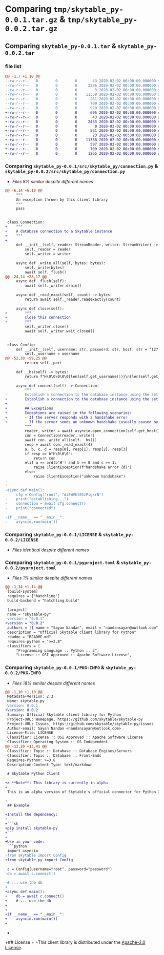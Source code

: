 # Comparing `tmp/skytable_py-0.0.1.tar.gz` & `tmp/skytable_py-0.0.2.tar.gz`

## Comparing `skytable_py-0.0.1.tar` & `skytable_py-0.0.2.tar`

### file list

```diff
@@ -1,7 +1,10 @@
--rw-r--r--   0        0        0       43 2020-02-02 00:00:00.000000 skytable_py-0.0.1/src/skytable_py/__init__.py
--rw-r--r--   0        0        0     2286 2020-02-02 00:00:00.000000 skytable_py-0.0.1/src/skytable_py/connection.py
--rw-r--r--   0        0        0        3 2020-02-02 00:00:00.000000 skytable_py-0.0.1/.gitignore
--rw-r--r--   0        0        0    11358 2020-02-02 00:00:00.000000 skytable_py-0.0.1/LICENSE
--rw-r--r--   0        0        0      261 2020-02-02 00:00:00.000000 skytable_py-0.0.1/README.md
--rw-r--r--   0        0        0      709 2020-02-02 00:00:00.000000 skytable_py-0.0.1/pyproject.toml
--rw-r--r--   0        0        0      929 2020-02-02 00:00:00.000000 skytable_py-0.0.1/PKG-INFO
+-rw-r--r--   0        0        0      695 2020-02-02 00:00:00.000000 skytable_py-0.0.2/run_tests.py
+-rw-r--r--   0        0        0       43 2020-02-02 00:00:00.000000 skytable_py-0.0.2/src/skytable_py/__init__.py
+-rw-r--r--   0        0        0     2433 2020-02-02 00:00:00.000000 skytable_py-0.0.2/src/skytable_py/connection.py
+-rw-r--r--   0        0        0        0 2020-02-02 00:00:00.000000 skytable_py-0.0.2/tests/__init__.py
+-rw-r--r--   0        0        0      561 2020-02-02 00:00:00.000000 skytable_py-0.0.2/tests/test_config.py
+-rw-r--r--   0        0        0       23 2020-02-02 00:00:00.000000 skytable_py-0.0.2/.gitignore
+-rw-r--r--   0        0        0    11358 2020-02-02 00:00:00.000000 skytable_py-0.0.2/LICENSE
+-rw-r--r--   0        0        0      597 2020-02-02 00:00:00.000000 skytable_py-0.0.2/README.md
+-rw-r--r--   0        0        0      709 2020-02-02 00:00:00.000000 skytable_py-0.0.2/pyproject.toml
+-rw-r--r--   0        0        0     1265 2020-02-02 00:00:00.000000 skytable_py-0.0.2/PKG-INFO
```

### Comparing `skytable_py-0.0.1/src/skytable_py/connection.py` & `skytable_py-0.0.2/src/skytable_py/connection.py`

 * *Files 8% similar despite different names*

```diff
@@ -6,14 +6,18 @@
     """
     An exception thrown by this client library
     """
     pass
 
 
 class Connection:
+    """
+    A database connection to a Skytable instance
+    """
+
     def __init__(self, reader: StreamReader, writer: StreamWriter) -> None:
         self._reader = reader
         self._writer = writer
 
     async def _write_all(self, bytes: bytes):
         self._write(bytes)
         await self._flush()
@@ -24,14 +28,17 @@
     async def _flush(self):
         await self._writer.drain()
 
     async def _read_exact(self, count) -> bytes:
         return await self._reader.readexactly(count)
 
     async def close(self):
+        """
+        Close this connection
+        """
         self._writer.close()
         await self._writer.wait_closed()
 
 
 class Config:
     def __init__(self, username: str, password: str, host: str = "127.0.0.1", port: int = 2003) -> None:
         self._username = username
@@ -52,30 +59,25 @@
         return self._port
 
     def __hs(self) -> bytes:
         return f"H\0\0\0\0\0{len(self.get_username())}\n{len(self.get_password())}\n{self.get_username()}{self.get_password()}".encode()
 
     async def connect(self) -> Connection:
         """
-        Establish a connection to the database instance using the set configuration
+        Establish a connection to the database instance using the set configuration.
+
+        ## Exceptions
+        Exceptions are raised in the following scenarios:
+        - If the server responds with a handshake error
+        - If the server sends an unknown handshake (usually caused by version incompatibility)
         """
         reader, writer = await asyncio.open_connection(self.get_host(), self.get_port())
         con = Connection(reader, writer)
         await con._write_all(self.__hs())
         resp = await con._read_exact(4)
         a, b, c, d = resp[0], resp[1], resp[2], resp[3]
         if resp == b"H\0\0\0":
             return con
         elif a == ord(b'H') and b == 0 and c == 1:
             raise ClientException(f"handshake error {d}")
         else:
             raise ClientException("unknown handshake")
-
-
-async def main():
-    cfg = Config("root", "Ai5WVhl03zPigkrN")
-    print("establishing...")
-    connection = await cfg.connect()
-    print("connected")
-
-if __name__ == "__main__":
-    asyncio.run(main())
```

### Comparing `skytable_py-0.0.1/LICENSE` & `skytable_py-0.0.2/LICENSE`

 * *Files identical despite different names*

### Comparing `skytable_py-0.0.1/pyproject.toml` & `skytable_py-0.0.2/pyproject.toml`

 * *Files 1% similar despite different names*

```diff
@@ -1,14 +1,14 @@
 [build-system]
 requires = ["hatchling"]
 build-backend = "hatchling.build"
 
 [project]
 name = "skytable-py"
-version = "0.0.1"
+version = "0.0.2"
 authors = [{ name = "Sayan Nandan", email = "nandansayan@outlook.com" }]
 description = "Official Skytable client library for Python"
 readme = "README.md"
 requires-python = ">=3.8"
 classifiers = [
     "Programming Language :: Python :: 3",
     "License :: OSI Approved :: Apache Software License",
```

### Comparing `skytable_py-0.0.1/PKG-INFO` & `skytable_py-0.0.2/PKG-INFO`

 * *Files 18% similar despite different names*

```diff
@@ -1,10 +1,10 @@
 Metadata-Version: 2.3
 Name: skytable-py
-Version: 0.0.1
+Version: 0.0.2
 Summary: Official Skytable client library for Python
 Project-URL: Homepage, https://github.com/skytable/skytable-py
 Project-URL: Issues, https://github.com/skytable/skytable-py/issues
 Author-email: Sayan Nandan <nandansayan@outlook.com>
 License-File: LICENSE
 Classifier: License :: OSI Approved :: Apache Software License
 Classifier: Operating System :: OS Independent
@@ -13,20 +13,41 @@
 Classifier: Topic :: Database :: Database Engines/Servers
 Classifier: Topic :: Database :: Front-Ends
 Requires-Python: >=3.8
 Description-Content-Type: text/markdown
 
 # Skytable Python Client
 
+> **Note**: This library is currently in alpha
+
 This is an alpha version of Skytable's official connector for Python 3.X.
 
+
 ## Example
 
+Install the dependency:
+
+```sh
+pip install skytable-py
+```
+
+Use in your code:
 ```python
 import asyncio
-from skytable import Config
+from skytable_py import Config
 
 c = Config(username="root", password="password")
-db = await c.connect()
 
-# ... use the db
+
+async def main():
+    db = await c.connect()
+    # ... use the db
+
+
+if __name__ == "__main__":
+    asyncio.run(main())
+
 ```
+
+## License
+
+This client library is distributed under the [Apache-2.0 License](https://www.apache.org/licenses/LICENSE-2.0).
```

